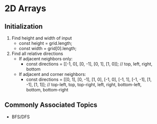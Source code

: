 # 2D Arrays

## Initialization
1. Find height and width of input
    - const height = grid.length;
    - const width = grid[0].length;
2. Find all relative directions
    - If adjacent neighbors only:
        - const directions = [[-1, 0], [0, -1], [0, 1], [1, 0]]; // top, left, right, bottom
    - If adjacent and corner neighbors:
        - const directions = [[0, 1], [0, -1], [1, 0], [-1, 0], [-1, 1], [-1, -1], [1, -1], [1, 1]]; // top-left, top, top-right, left, right, bottom-left, bottom, bottom-right

## Commonly Associated Topics
- BFS/DFS